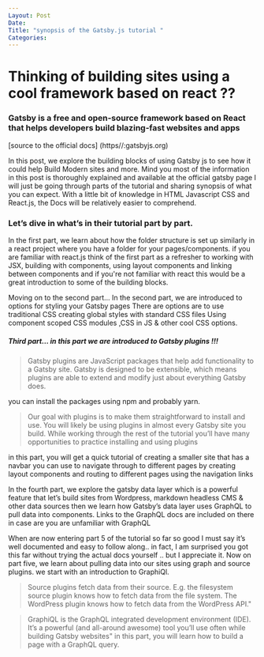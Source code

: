 ```yaml
---
Layout: Post
Date:
Title: "synopsis of the Gatsby.js tutorial "
Categories:
---
```


# Thinking of building sites using a cool framework based on react ??

### Gatsby is a free and open-source framework based on React that helps developers build blazing-fast websites and apps
[source to the official docs] (https//:gatsbyjs.org)

In this post, we explore the building blocks of using Gatsby js to see how it could help 
Build Modern sites and more. Mind you most of the information in this post is thoroughly explained and available at the official gatsby page I will just be going through parts of the tutorial and sharing synopsis of what you can expect. With a little bit of knowledge in HTML Javascript CSS and React.js, the Docs will be relatively easier to comprehend.

### Let’s dive in what’s in their tutorial part by part.

In the first part, we learn about how the folder structure is set up similarly in a react project where you have a folder for your pages/components. if you are familiar with react.js think of the first part as a refresher to working with JSX, building with components, using layout components and linking between components and if you're not familiar with react this would be a great introduction to some of the building blocks.

Moving on to the second part...
In the second part, we are introduced to options for styling your Gatsby pages 
There are  options are to use  traditional CSS creating  global styles with standard CSS files 
Using component scoped CSS modules ,CSS in JS & other cool CSS options.

##### Third part…  in this part we are introduced to Gatsby plugins !!!

> Gatsby plugins are JavaScript packages that help add functionality to a Gatsby site. Gatsby is designed to be extensible, which means plugins are able to extend and modify just about everything Gatsby does.

 you can install the packages using npm and probably yarn.

> Our goal with plugins is to make them straightforward to install and use. You will likely be using plugins in almost every Gatsby site you build. While working through the rest of the tutorial you’ll have many opportunities to practice installing and using plugins

in this part, you will get a quick tutorial of creating a smaller site that has a navbar you can use to navigate through to different pages by creating layout components and routing to different pages using the navigation links

In the fourth part, we explore the gatsby data layer which is a powerful feature that let’s build sites from Wordpress, markdown headless CMS & other data sources then we learn how Gatsby’s data layer uses GraphQL to pull data into components. Links to the GraphQL docs are included on there in case are you are unfamiliar with GraphQL

When are now entering part 5 of the tutorial so far so good I must say it’s well documented and easy to follow along.. in fact, I am surprised you got this far without trying the actual docs yourself .. but I appreciate it. Now on part five, we learn about pulling data into our sites using graph and source plugins. we start with an introduction to GraphiQl.

> Source plugins fetch data from their source. E.g. the filesystem source plugin knows how to fetch data from the file system. The WordPress plugin knows how to fetch data from the WordPress API."

> GraphiQL is the GraphQL integrated development environment (IDE). It’s a powerful (and all-around awesome) tool you’ll use often while building Gatsby websites"
in this part, you will learn how to build a page with a GraphQL query.
 


